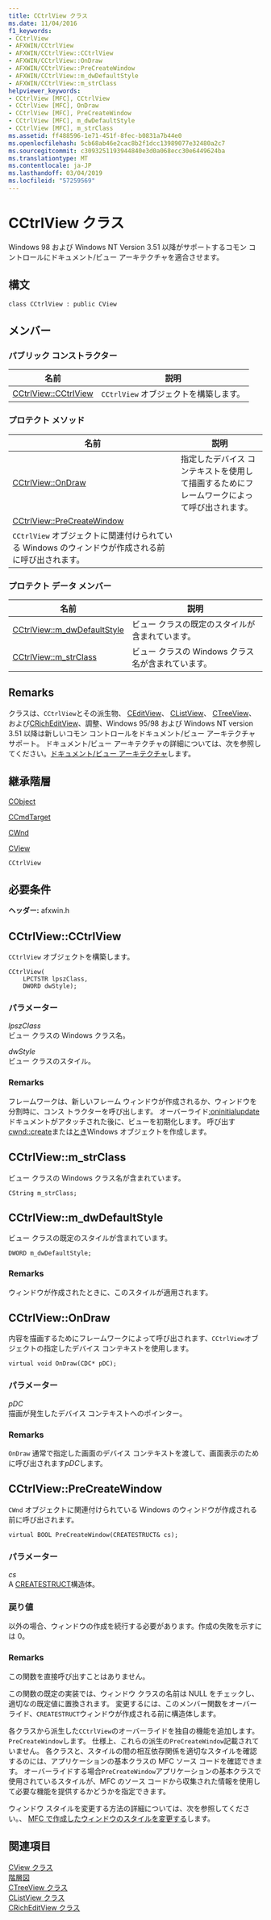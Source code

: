 ```yaml
---
title: CCtrlView クラス
ms.date: 11/04/2016
f1_keywords:
- CCtrlView
- AFXWIN/CCtrlView
- AFXWIN/CCtrlView::CCtrlView
- AFXWIN/CCtrlView::OnDraw
- AFXWIN/CCtrlView::PreCreateWindow
- AFXWIN/CCtrlView::m_dwDefaultStyle
- AFXWIN/CCtrlView::m_strClass
helpviewer_keywords:
- CCtrlView [MFC], CCtrlView
- CCtrlView [MFC], OnDraw
- CCtrlView [MFC], PreCreateWindow
- CCtrlView [MFC], m_dwDefaultStyle
- CCtrlView [MFC], m_strClass
ms.assetid: ff488596-1e71-451f-8fec-b0831a7b44e0
ms.openlocfilehash: 5cb68ab46e2cac8b2f1dcc13989077e32480a2c7
ms.sourcegitcommit: c3093251193944840e3d0a068ecc30e6449624ba
ms.translationtype: MT
ms.contentlocale: ja-JP
ms.lasthandoff: 03/04/2019
ms.locfileid: "57259569"
---
```

# <a name="cctrlview-class"></a>CCtrlView クラス

Windows 98 および Windows NT Version 3.51 以降がサポートするコモン コントロールにドキュメント/ビュー アーキテクチャを適合させます。

## <a name="syntax"></a>構文

```
class CCtrlView : public CView
```

## <a name="members"></a>メンバー

### <a name="public-constructors"></a>パブリック コンストラクター

|名前|説明|
|----------|-----------------|
|[CCtrlView::CCtrlView](#cctrlview)|`CCtrlView` オブジェクトを構築します。|

### <a name="protected-methods"></a>プロテクト メソッド

|名前|説明|
|----------|-----------------|
|[CCtrlView::OnDraw](#ondraw)|指定したデバイス コンテキストを使用して描画するためにフレームワークによって呼び出されます。|
|[CCtrlView::PreCreateWindow](#precreatewindow)|
  `CCtrlView` オブジェクトに関連付けられている Windows のウィンドウが作成される前に呼び出されます。|

### <a name="protected-data-members"></a>プロテクト データ メンバー

|名前|説明|
|----------|-----------------|
|[CCtrlView::m_dwDefaultStyle](#m_dwdefaultstyle)|ビュー クラスの既定のスタイルが含まれています。|
|[CCtrlView::m_strClass](#m_strclass)|ビュー クラスの Windows クラス名が含まれています。|

## <a name="remarks"></a>Remarks

クラスは、`CCtrlView`とその派生物、 [CEditView](../../mfc/reference/ceditview-class.md)、 [CListView](../../mfc/reference/clistview-class.md)、 [CTreeView](../../mfc/reference/ctreeview-class.md)、および[CRichEditView](../../mfc/reference/cricheditview-class.md)、調整、Windows 95/98 および Windows NT version 3.51 以降は新しいコモン コントロールをドキュメント/ビュー アーキテクチャ サポート。 ドキュメント/ビュー アーキテクチャの詳細については、次を参照してください。[ドキュメント/ビュー アーキテクチャ](../../mfc/document-view-architecture.md)します。

## <a name="inheritance-hierarchy"></a>継承階層

[CObject](../../mfc/reference/cobject-class.md)

[CCmdTarget](../../mfc/reference/ccmdtarget-class.md)

[CWnd](../../mfc/reference/cwnd-class.md)

[CView](../../mfc/reference/cview-class.md)

`CCtrlView`

## <a name="requirements"></a>必要条件

**ヘッダー:** afxwin.h

##  <a name="cctrlview"></a>  CCtrlView::CCtrlView

`CCtrlView` オブジェクトを構築します。

```
CCtrlView(
    LPCTSTR lpszClass,
    DWORD dwStyle);
```

### <a name="parameters"></a>パラメーター

*lpszClass*<br/>
ビュー クラスの Windows クラス名。

*dwStyle*<br/>
ビュー クラスのスタイル。

### <a name="remarks"></a>Remarks

フレームワークは、新しいフレーム ウィンドウが作成されるか、ウィンドウを分割時に、コンス トラクターを呼び出します。 オーバーライド[:oninitialupdate](../../mfc/reference/cview-class.md#oninitialupdate)ドキュメントがアタッチされた後に、ビューを初期化します。 呼び出す[cwnd::create](../../mfc/reference/cwnd-class.md#create)または[とき](../../mfc/reference/cwnd-class.md#createex)Windows オブジェクトを作成します。

##  <a name="m_strclass"></a>  CCtrlView::m_strClass

ビュー クラスの Windows クラス名が含まれています。

```
CString m_strClass;
```

##  <a name="m_dwdefaultstyle"></a>  CCtrlView::m_dwDefaultStyle

ビュー クラスの既定のスタイルが含まれています。

```
DWORD m_dwDefaultStyle;
```

### <a name="remarks"></a>Remarks

ウィンドウが作成されたときに、このスタイルが適用されます。

##  <a name="ondraw"></a>  CCtrlView::OnDraw

内容を描画するためにフレームワークによって呼び出されます、`CCtrlView`オブジェクトの指定したデバイス コンテキストを使用します。

```
virtual void OnDraw(CDC* pDC);
```

### <a name="parameters"></a>パラメーター

*pDC*<br/>
描画が発生したデバイス コンテキストへのポインター。

### <a name="remarks"></a>Remarks

`OnDraw` 通常で指定した画面のデバイス コンテキストを渡して、画面表示のために呼び出されます*pDC*します。

##  <a name="precreatewindow"></a>  CCtrlView::PreCreateWindow


  `CWnd` オブジェクトに関連付けられている Windows のウィンドウが作成される前に呼び出されます。

```
virtual BOOL PreCreateWindow(CREATESTRUCT& cs);
```

### <a name="parameters"></a>パラメーター

*cs*<br/>
A [CREATESTRUCT](/windows/desktop/api/winuser/ns-winuser-tagcreatestructa)構造体。

### <a name="return-value"></a>戻り値

以外の場合、ウィンドウの作成を続行する必要があります。作成の失敗を示すには 0。

### <a name="remarks"></a>Remarks

この関数を直接呼び出すことはありません。

この関数の既定の実装では、ウィンドウ クラスの名前は NULL をチェックし、適切なの既定値に置換されます。 変更するには、このメンバー関数をオーバーライド、`CREATESTRUCT`ウィンドウが作成される前に構造体します。

各クラスから派生した`CCtrlView`のオーバーライドを独自の機能を追加します。`PreCreateWindow`します。 仕様上、これらの派生の`PreCreateWindow`記載されていません。 各クラスと、スタイルの間の相互依存関係を適切なスタイルを確認するのには、アプリケーションの基本クラスの MFC ソース コードを確認できます。 オーバーライドする場合`PreCreateWindow`アプリケーションの基本クラスで使用されているスタイルが、MFC のソース コードから収集された情報を使用して必要な機能を提供するかどうかを指定できます。

ウィンドウ スタイルを変更する方法の詳細については、次を参照してください。、 [MFC で作成したウィンドウのスタイルを変更する](../../mfc/changing-the-styles-of-a-window-created-by-mfc.md)します。

## <a name="see-also"></a>関連項目

[CView クラス](../../mfc/reference/cview-class.md)<br/>
[階層図](../../mfc/hierarchy-chart.md)<br/>
[CTreeView クラス](../../mfc/reference/ctreeview-class.md)<br/>
[CListView クラス](../../mfc/reference/clistview-class.md)<br/>
[CRichEditView クラス](../../mfc/reference/cricheditview-class.md)
